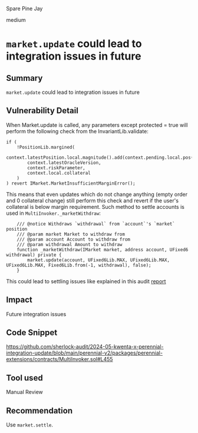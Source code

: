 Spare Pine Jay

medium

# `market.update` could lead to integration issues in future

## Summary
`market.update` could lead to integration issues in future
## Vulnerability Detail
When Market.update is called, any parameters except protected = true will perform the following check from the InvariantLib.validate:
```solidity
if (
    !PositionLib.margined(
        context.latestPosition.local.magnitude().add(context.pending.local.pos()),
        context.latestOracleVersion,
        context.riskParameter,
        context.local.collateral
    )
) revert IMarket.MarketInsufficientMarginError();
```
This means that even updates which do not change anything (empty order and 0 collateral change) still perform this check and revert if the user's collateral is below margin requirement.
Such method to settle accounts is used in `MultiInvoker._marketWithdraw`:
```solidity
    /// @notice Withdraws `withdrawal` from `account`'s `market` position
    /// @param market Market to withdraw from
    /// @param account Account to withdraw from
    /// @param withdrawal Amount to withdraw
    function _marketWithdraw(IMarket market, address account, UFixed6 withdrawal) private {
        market.update(account, UFixed6Lib.MAX, UFixed6Lib.MAX, UFixed6Lib.MAX, Fixed6Lib.from(-1, withdrawal), false);
    }
```
This could lead to settling issues like explained in this audit [report](https://github.com/sherlock-audit/2024-02-perennial-v2-3-judging/issues/23)

## Impact
Future integration issues 
## Code Snippet
https://github.com/sherlock-audit/2024-05-kwenta-x-perennial-integration-update/blob/main/perennial-v2/packages/perennial-extensions/contracts/MultiInvoker.sol#L455

## Tool used

Manual Review

## Recommendation
Use `market.settle`.